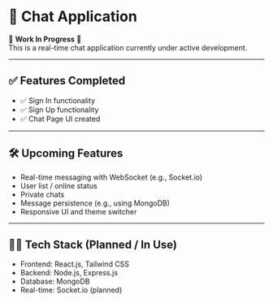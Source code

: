 # 💬 Chat Application

🚧 **Work In Progress** 🚧  
This is a real-time chat application currently under active development.

---

## ✅ Features Completed
- ✅ Sign In functionality
- ✅ Sign Up functionality
- ✅ Chat Page UI created

---

## 🛠️ Upcoming Features
- Real-time messaging with WebSocket (e.g., Socket.io)
- User list / online status
- Private chats
- Message persistence (e.g., using MongoDB)
- Responsive UI and theme switcher

---

## 🧑‍💻 Tech Stack (Planned / In Use)
- Frontend: React.js, Tailwind CSS
- Backend: Node.js, Express.js
- Database: MongoDB
- Real-time: Socket.io (planned)


